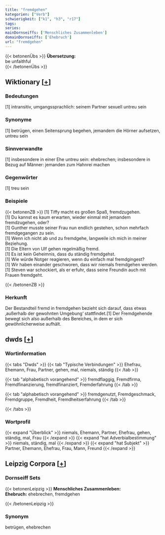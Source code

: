 ```yaml
---
title: "fremdgehen"
kategorien: ["Verb"]
schwierigkeit: ["k1", "h3", "r17"]
tags:
series:
mainDornseiffs: ['Menschliches Zusammenleben']
domainDornseiffs: ['Ehebruch']
url: "fremdgehen"
---
```


{{< betonenÜbs >}}
**Übersetzung:**  
be unfaithful  
{{< /betonenÜbs >}}

## Wiktionary [[+](https://de.wiktionary.org/wiki/fremdgehen)]

### Bedeutungen
[1] intransitiv, umgangssprachlich: seinem Partner sexuell untreu sein  

### Synonyme
[1] betrügen, einen Seitensprung begehen, jemandem die Hörner aufsetzen, untreu sein  

### Sinnverwandte
[1] insbesondere in einer Ehe untreu sein: ehebrechen; insbesondere in Bezug auf Männer: jemanden zum Hahnrei machen  

### Gegenwörter
[1] treu sein  

### Beispiele
{{< betonenZB >}}
[1] Tiffy macht es großen Spaß, fremdzugehen.  
[1] Du kannst es kaum erwarten, wieder einmal mit jemandem fremdzugehen, oder?  
[1] Gunther musste seiner Frau nun endlich gestehen, schon mehrfach fremdgegangen zu sein.  
[1] Wenn ich nicht ab und zu fremdgehe, langweile ich mich in meiner Beziehung.  
[1] Die Eltern von Ulf gehen regelmäßig fremd.  
[1] Es ist kein Geheimnis, dass du ständig fremdgehst.  
[1] Wie würde Notger reagieren, wenn du einfach mal fremdgingest?  
[1] Wir haben einander geschworen, dass wir niemals fremdgehen werden.  
[1] Steven war schockiert, als er erfuhr, dass seine Freundin auch mit Frauen fremdgeht.  

{{< /betonenZB >}}
### Herkunft
Der Bestandteil fremd in fremdgehen bezieht sich darauf, dass etwas ‚außerhalb der gewohnten Umgebung‘ stattfindet.[1] Der Fremdgehende bewegt sich also außerhalb des Bereiches, in dem er sich gewöhnlicherweise aufhält.  



## dwds [[+](https://www.dwds.de/wb/fremdgehen)]

### Wortinformation
{{< tabs "Dwds" >}}
{{< tab "Typische Verbindungen" >}}
Ehefrau, Ehemann, Frau, Partner, gehen, mal, niemals, ständig
{{< /tab >}}

{{< tab "alphabetisch vorangehend" >}}
fremdflaggig, Fremdfirma, Fremdfinanzierung, fremdfinanziert, Fremderfahrung
{{< /tab >}}

{{< tab "alphabetisch vorangehend" >}}
fremdgenutzt, Fremdgeschmack, Fremdgruppe, Fremdheit, Fremdheitserfahrung
{{< /tab >}}

{{< /tabs >}}

### Wortprofil
{{< expand "Überblick" >}} niemals, Ehemann, Partner, Ehefrau, gehen, ständig, mal, Frau {{< /expand >}}
{{< expand "hat Adverbialbestimmung" >}} niemals, ständig, mal {{< /expand >}}
{{< expand "hat Subjekt" >}} Partner, Ehemann, Ehefrau, Frau, Mann, Freund {{< /expand >}}

## Leipzig Corpora [[+](https://corpora.uni-leipzig.de/en/res?word=fremdgehen&corpusId=deu_newscrawl-public_2018)]

### Dornseiff Sets
{{< betonenLeipzig >}}
**Menschliches Zusammenleben:**  
**Ehebruch:** ehebrechen, fremdgehen  

{{< /betonenLeipzig >}}

### Synonym
betrügen, ehebrechen

